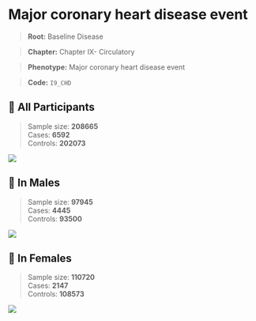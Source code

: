 # Major coronary heart disease event

> **Root:** Baseline Disease  

> **Chapter:** Chapter IX- Circulatory  

> **Phenotype:** Major coronary heart disease event  

> **Code:** `I9_CHD`

## 🧪 All Participants  
> Sample size: **208665**  
> Cases: **6592**  
> Controls: **202073**
<img src="/Disease/Figures/ALL/Incidence/I9_CHD.png"/>
<CsvTable src="/Disease_Data/ALL/Incidence/COX_I9_CHD.csv" label="🔍 View full results" />

## 👨 In Males  
> Sample size: **97945**  
> Cases: **4445**  
> Controls: **93500**
<img src="/Disease/Figures/Male/Incidence/I9_CHD.png"/>
<CsvTable src="/Disease_Data/Male/Incidence/COX_I9_CHD.csv" label="🔍 View full results" />

## 👩 In Females  
> Sample size: **110720**  
> Cases: **2147**  
> Controls: **108573**
<img src="/Disease/Figures/Female/Incidence/I9_CHD.png"/>
<CsvTable src="/Disease_Data/Female/Incidence/COX_I9_CHD.csv" label="🔍 View full results" />
